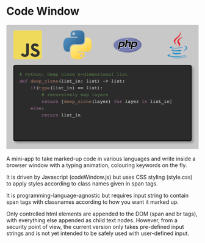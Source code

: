 # Code Window

![code window banner](./code-window.png "Code Window banner")

A mini-app to take marked-up code in various languages and write inside a browser window with a typing animation, colouring keywords on the fly. 

It is driven by Javascript (codeWindow.js) but uses CSS styling (style.css) to apply styles according to class names given in span tags.

It is programming-language-agnostic but requires input string to contain span tags with classnames according to how you want it marked up. 

Only controlled html elements are appended to the DOM (span and br tags), with everything else appended as child text nodes. However, from a security point of view, the current version only takes pre-defined input strings and is not yet intended to be safely used with user-defined input. 

